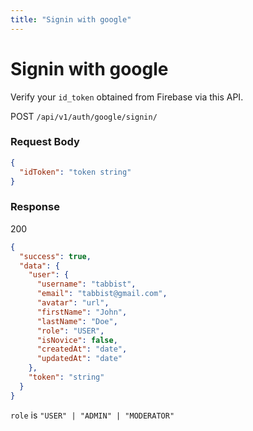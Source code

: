 ```yaml
---
title: "Signin with google"
---
```


# Signin with google

Verify your `id_token` obtained from Firebase via this API.

POST `/api/v1/auth/google/signin/`

### Request Body

```json
{
  "idToken": "token string"
}
```

### Response

200

```json
{
  "success": true,
  "data": {
    "user": {
      "username": "tabbist",
      "email": "tabbist@gmail.com",
      "avatar": "url",
      "firstName": "John",
      "lastName": "Doe",
      "role": "USER",
      "isNovice": false,
      "createdAt": "date",
      "updatedAt": "date"
    },
    "token": "string"
  }
}
```

`role` is
`"USER" | "ADMIN" | "MODERATOR"`
